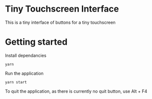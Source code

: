 # Tiny Touchscreen Interface
This is a tiny interface of buttons for a tiny touchscreen

# Getting started

Install dependancies

`yarn`

Run the application

`yarn start`

To quit the application, as there is currently no quit button, use Alt + F4
